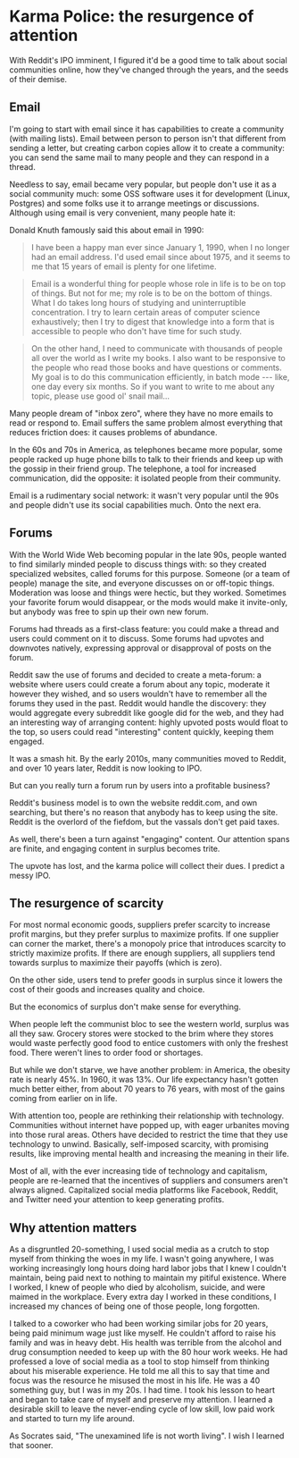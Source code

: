 # Karma Police: the resurgence of attention

With Reddit's IPO imminent, I figured it'd be a good time to talk about social communities online, how they've changed through the years, and the seeds of their demise.

## Email

I'm going to start with email since it has capabilities to create a community (with mailing lists). Email between person to person isn't that different from sending a letter, but creating carbon copies allow it to create a community: you can send the same mail to many people and they can respond in a thread.

Needless to say, email became very popular, but people don't use it as a social community much: some OSS software uses it for development (Linux, Postgres) and some folks use it to arrange meetings or discussions. Although using email is very convenient, many people hate it:

Donald Knuth famously said this about email in 1990:

> I have been a happy man ever since January 1, 1990, when I no longer had an email address. I'd used email since about 1975, and it seems to me that 15 years of email is plenty for one lifetime.

> Email is a wonderful thing for people whose role in life is to be on top of things. But not for me; my role is to be on the bottom of things. What I do takes long hours of studying and uninterruptible concentration. I try to learn certain areas of computer science exhaustively; then I try to digest that knowledge into a form that is accessible to people who don't have time for such study.

> On the other hand, I need to communicate with thousands of people all over the world as I write my books. I also want to be responsive to the people who read those books and have questions or comments. My goal is to do this communication efficiently, in batch mode --- like, one day every six months. So if you want to write to me about any topic, please use good ol' snail mail...

Many people dream of "inbox zero", where they have no more emails to read or respond to. Email suffers the same problem almost everything that reduces friction does: it causes problems of abundance.

In the 60s and 70s in America, as telephones became more popular, some people racked up huge phone bills to talk to their friends and keep up with the gossip in their friend group. The telephone, a tool for increased communication, did the opposite: it isolated people from their community.

Email is a rudimentary social network: it wasn't very popular until the 90s and people didn't use its social capabilities much. Onto the next era.

## Forums

With the World Wide Web becoming popular in the late 90s, people wanted to find similarly minded people to discuss things with: so they created specialized websites, called forums for this purpose. Someone (or a team of people) manage the site, and everyone discusses on or off-topic things. Moderation was loose and things were hectic, but they worked. Sometimes your favorite forum would disappear, or the mods would make it invite-only, but anybody was free to spin up their own new forum.

Forums had threads as a first-class feature: you could make a thread and users could comment on it to discuss. Some forums had upvotes and downvotes natively, expressing approval or disapproval of posts on the forum.

Reddit saw the use of forums and decided to create a meta-forum: a website where users could create a forum about any topic, moderate it however they wished, and so users wouldn't have to remember all the forums they used in the past. Reddit would handle the discovery: they would aggregate every subreddit like google did for the web, and they had an interesting way of arranging content: highly upvoted posts would float to the top, so users could read "interesting" content quickly, keeping them engaged.

It was a smash hit. By the early 2010s, many communities moved to Reddit, and over 10 years later, Reddit is now looking to IPO.

But can you really turn a forum run by users into a profitable business?

Reddit's business model is to own the website reddit.com, and own searching, but there's no reason that anybody has to keep using the site. Reddit is the overlord of the fiefdom, but the vassals don't get paid taxes.

As well, there's been a turn against "engaging" content. Our attention spans are finite, and engaging content in surplus becomes trite.

The upvote has lost, and the karma police will collect their dues. I predict a messy IPO.

## The resurgence of scarcity

For most normal economic goods, suppliers prefer scarcity to increase profit margins, but they prefer surplus to maximize profits. If one supplier can corner the market, there's a monopoly price that introduces scarcity to strictly maximize profits. If there are enough suppliers, all suppliers tend towards surplus to maximize their payoffs (which is zero).

On the other side, users tend to prefer goods in surplus since it lowers the cost of their goods and increases quality and choice.

But the economics of surplus don't make sense for everything.

When people left the communist bloc to see the western world, surplus was all they saw. Grocery stores were stocked to the brim where they stores would waste perfectly good food to entice customers with only the freshest food. There weren't lines to order food or shortages.

But while we don't starve, we have another problem: in America, the obesity rate is nearly 45%. In 1960, it was 13%. Our life expectancy hasn't gotten much better either, from about 70 years to 76 years, with most of the gains coming from earlier on in life.

With attention too, people are rethinking their relationship with technology. Communities without internet have popped up, with eager urbanites moving into those rural areas. Others have decided to restrict the time that they use technology to unwind. Basically, self-imposed scarcity, with promising results, like improving mental health and increasing the meaning in their life.

Most of all, with the ever increasing tide of technology and capitalism, people are re-learned that the incentives of suppliers and consumers aren't always aligned. Capitalized social media platforms like Facebook, Reddit, and Twitter need your attention to keep generating profits.

## Why attention matters

As a disgruntled 20-something, I used social media as a crutch to stop myself from thinking the woes in my life. I wasn't going anywhere, I was working increasingly long hours doing hard labor jobs that I knew I couldn't maintain, being paid next to nothing to maintain my pitiful existence. Where I worked, I knew of people who died by alcoholism, suicide, and were maimed in the workplace. Every extra day I worked in these conditions, I increased my chances of being one of those people, long forgotten.

I talked to a coworker who had been working similar jobs for 20 years, being paid minimum wage just like myself. He couldn't afford to raise his family and was in heavy debt. His health was terrible from the alcohol and drug consumption needed to keep up with the 80 hour work weeks. He had professed a love of social media as a tool to stop himself from thinking about his miserable experience. He told me all this to say that time and focus was the resource he misused the most in his life. He was a 40 something guy, but I was in my 20s. I had time. I took his lesson to heart and began to take care of myself and preserve my attention. I learned a desirable skill to leave the never-ending cycle of low skill, low paid work and started to turn my life around.

As Socrates said, "The unexamined life is not worth living". I wish I learned that sooner.
